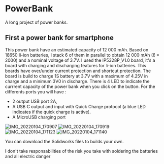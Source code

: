 # PowerBank

A long project of power banks. 
 
## First a power bank for smartphone 
This power bank have an estimated capacity of 12 000 mAh.
Based on 18650 li-ion batteries, I stack 6 of them in parallel to obtain 12 000 mAh (6 * 2000) and a nominal voltage of 3.7V.
I used the IP5328P_V1.0 board, it's a board with charging and discharging features for li-ion batteries. This boards have over/under current protection and shortcut protection. The board is build to charge 1S battery at 3.7V with a maximum of 4.25V in charge and a minimum 3V0 in discharge. There is 4 LED to indicate the currrent capacity of the power bank when you click on the button.
For the differents ports you will have : 
- 2 output USB port 2A, 
- A USB C output and input with Quick Charge protocol (a blue LED indicates if the quick charge is active). 
- A MicroUSB charging port

![IMG_20220104_170907](https://user-images.githubusercontent.com/59872748/148089558-a609c572-3c6d-40f2-8133-edb26c12f1c0.jpg)
![IMG_20220104_170919](https://user-images.githubusercontent.com/59872748/148089564-6091e1c9-22c6-4ce0-bbc6-d0654e2c2d02.jpg)
![IMG_20220104_171123](https://user-images.githubusercontent.com/59872748/148089567-3c02417a-780f-4f7b-b962-35afba906781.jpg)
![IMG_20220104_171140](https://user-images.githubusercontent.com/59872748/148089568-1735de45-101b-40af-8f65-ff2a12bb1b5e.jpg)

You can download the Solidworks files to builds your own.

I don't take responsabilities of the risk you take with soldering the batteries and all electric danger

